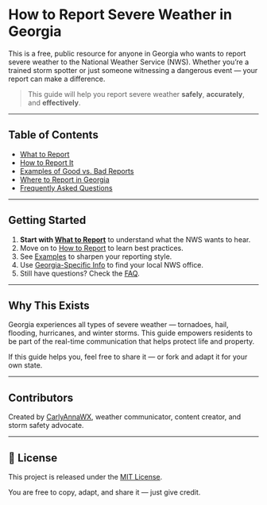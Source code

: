 # How to Report Severe Weather in Georgia

This is a free, public resource for anyone in Georgia who wants to report severe weather to the National Weather Service (NWS). Whether you’re a trained storm spotter or just someone witnessing a dangerous event — your report can make a difference.

> This guide will help you report severe weather **safely**, **accurately**, and **effectively**.

---

## Table of Contents

- [What to Report](./docs/types-of-reports.md)
- [How to Report It](./docs/how-to-report.md)
- [Examples of Good vs. Bad Reports](./docs/examples.md)
- [Where to Report in Georgia](./docs/georgia-specific.md)
- [Frequently Asked Questions](./docs/faq.md)

---

## Getting Started

1. **Start with [What to Report](./docs/types-of-reports.md)** to understand what the NWS wants to hear.
2. Move on to [How to Report](./docs/how-to-report.md) to learn best practices.
3. See [Examples](./docs/examples.md) to sharpen your reporting style.
4. Use [Georgia-Specific Info](./docs/georgia-specific.md) to find your local NWS office.
5. Still have questions? Check the [FAQ](./docs/faq.md).

---

## Why This Exists

Georgia experiences all types of severe weather — tornadoes, hail, flooding, hurricanes, and winter storms. This guide empowers residents to be part of the real-time communication that helps protect life and property.

If this guide helps you, feel free to share it — or fork and adapt it for your own state.

---

## Contributors

Created by [CarlyAnnaWX](https://www.youtube.com/@CarlyAnnaWX), weather communicator, content creator, and storm safety advocate.

---

## 📖 License

This project is released under the [MIT License](LICENSE).

You are free to copy, adapt, and share it — just give credit.
